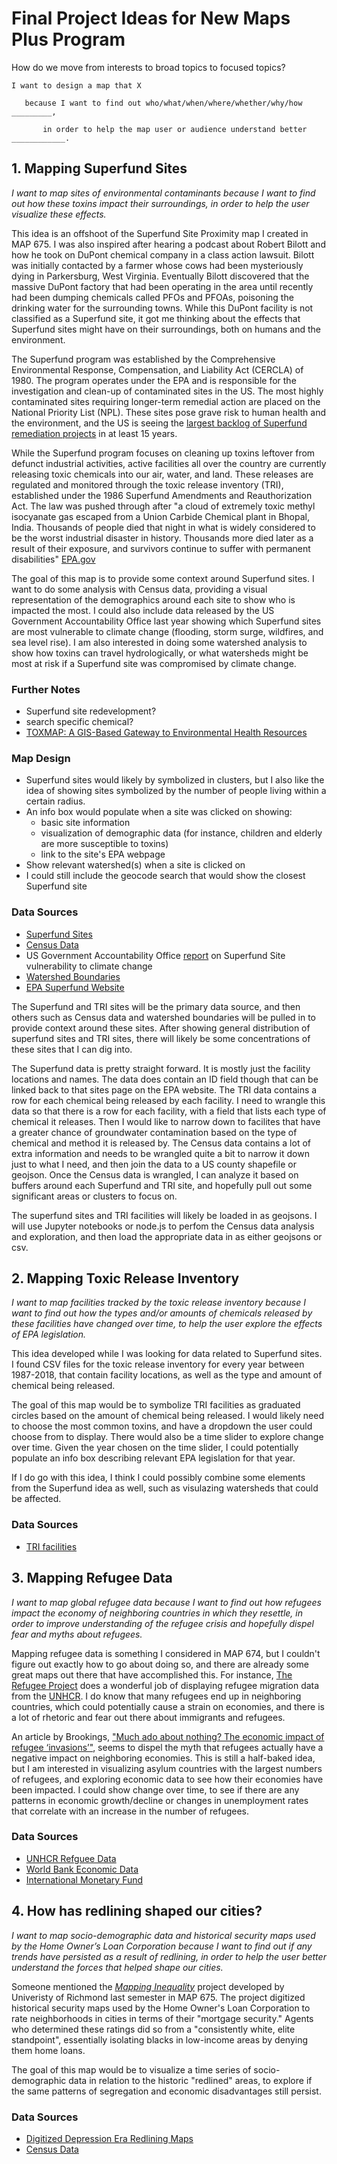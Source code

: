# Final Project Ideas for New Maps Plus Program

How do we move from interests to broad topics to focused topics?

```
I want to design a map that X

   because I want to find out who/what/when/where/whether/why/how _________,

       in order to help the map user or audience understand better ____________.
```

## 1. Mapping Superfund Sites

_I want to map sites of environmental contaminants because I want to find out how these toxins impact their surroundings, in order to help the user visualize these effects._

This idea is an offshoot of the Superfund Site Proximity map I created in MAP 675. I was also inspired after hearing a podcast about Robert Bilott and how he took on DuPont chemical company in a class action lawsuit. Bilott was initially contacted by a farmer whose cows had been mysteriously dying in Parkersburg, West Virginia. Eventually Bilott discovered that the massive DuPont factory that had been operating in the area until recently had been dumping chemicals called PFOs and PFOAs, poisoning the drinking water for the surrounding towns. While this DuPont facility is not classified as a Superfund site, it got me thinking about the effects that Superfund sites might have on their surroundings, both on humans and the environment.

The Superfund program was established by the Comprehensive Environmental Response, Compensation, and Liability Act (CERCLA) of 1980. The program operates under the EPA and is responsible for the investigation and clean-up of contaminated sites in the US. The most highly contaminated sites requiring longer-term remedial action are placed on the National Priority List (NPL). These sites pose grave risk to human health and the environment, and the US is seeing the [largest backlog of Superfund remediation projects](https://www.latimes.com/world-nation/story/2020-01-04/backlog-of-toxic-superfund-clean-ups-grows-under-trump) in at least 15 years.

While the Superfund program focuses on cleaning up toxins leftover from defunct industrial activities, active facilities all over the country are currently releasing toxic chemicals into our air, water, and land. These releases are regulated and monitored through the toxic release inventory (TRI), established under the 1986 Superfund Amendments and Reauthorization Act. The law was pushed through after "a cloud of extremely toxic methyl isocyanate gas escaped from a Union Carbide Chemical plant in Bhopal, India. Thousands of people died that night in what is widely considered to be the worst industrial disaster in history. Thousands more died later as a result of their exposure, and survivors continue to suffer with permanent disabilities" [EPA.gov](https://www.epa.gov/toxics-release-inventory-tri-program/timeline-toxics-release-inventory-milestones)

The goal of this map is to provide some context around Superfund sites. I want to do some analysis with Census data, providing a visual representation of the demographics around each site to show who is impacted the most. I could also include data released by the US Government Accountability Office last year showing which Superfund sites are most vulnerable to climate change (flooding, storm surge, wildfires, and sea level rise). I am also interested in doing some watershed analysis to show how toxins can travel hydrologically, or what watersheds might be most at risk if a Superfund site was compromised by climate change.

### Further Notes
- Superfund site redevelopment?
- search specific chemical?
- [TOXMAP: A GIS-Based Gateway to Environmental Health Resources](https://www.ncbi.nlm.nih.gov/pmc/articles/PMC2703818/)

### Map Design

- Superfund sites would likely by symbolized in clusters, but I also like the idea of showing sites symbolized by the number of people living within a certain radius.
- An info box would populate when a site was clicked on showing:
  - basic site information
  - visualization of demographic data (for instance, children and elderly are more susceptible to toxins)
  - link to the site's EPA webpage
- Show relevant watershed(s) when a site is clicked on
- I could still include the geocode search that would show the closest Superfund site

### Data Sources

- [Superfund Sites](https://catalog.data.gov/dataset/superfund-sites1e8f4)
- [Census Data](https://data.census.gov/cedsci/)
- US Government Accountability Office [report](https://www.gao.gov/products/GAO-20-73) on Superfund Site vulnerability to climate change
- [Watershed Boundaries](https://nrcs.app.box.com/v/gateway/folder/39640323180)
- [EPA Superfund Website](https://www.epa.gov/superfund)


The Superfund and TRI sites will be the primary data source, and then others such as Census data and watershed boundaries will be pulled in to provide context around these sites. After showing general distribution of superfund sites and TRI sites, there will likely be some concentrations of these sites that I can dig into. 

The Superfund data is pretty straight forward. It is mostly just the facility locations and names. The data does contain an ID field though that can be linked back to that sites page on the EPA website. The TRI data contains a row for each chemical being released by each facility. I need to wrangle this data so that there is a row for each facility, with a field that lists each type of chemical it releases. Then I would like to narrow down to facilites that have a greater chance of groundwater contamination based on the type of chemical and method it is released by. The Census data contains a lot of extra information and needs to be wrangled quite a bit to narrow it down just to what I need, and then join the data to a US county shapefile or geojson. Once the Census data is wrangled, I can analyze it based on buffers around each Superfund and TRI site, and hopefully pull out some significant areas or clusters to focus on.

The superfund sites and TRI facilities will likely be loaded in as geojsons. I will use Jupyter notebooks or node.js to perfom the Census data analysis and exploration, and then load the appropriate data in as either geojsons or csv.

## 2. Mapping Toxic Release Inventory

_I want to map facilities tracked by the toxic release inventory because I want to find out how the types and/or amounts of chemicals released by these facilities have changed over time, to help the user explore the effects of EPA legislation._

This idea developed while I was looking for data related to Superfund sites. I found CSV files for the toxic release inventory for every year between 1987-2018, that contain facility locations, as well as the type and amount of chemical being released.

The goal of this map would be to symbolize TRI facilities as graduated circles based on the amount of chemical being released. I would likely need to choose the most common toxins, and have a dropdown the user could choose from to display. There would also be a time slider to explore change over time. Given the year chosen on the time slider, I could potentially populate an info box describing relevant EPA legislation for that year.

If I do go with this idea, I think I could possibly combine some elements from the Superfund idea as well, such as visulazing watersheds that could be affected.

### Data Sources

- [TRI facilities](https://www.epa.gov/toxics-release-inventory-tri-program/tri-basic-data-files-calendar-years-1987-2018)

## 3. Mapping Refugee Data

_I want to map global refugee data because I want to find out how refugees impact the economy of neighboring countries in which they resettle, in order to improve understanding of the refugee crisis and hopefully dispel fear and myths about refugees._

Mapping refugee data is something I considered in MAP 674, but I couldn't figure out exactly how to go about doing so, and there are already some great maps out there that have accomplished this. For instance, [The Refugee Project](https://www.therefugeeproject.org/#/2018) does a wonderful job of displaying refugee migration data from the [UNHCR](http://popstats.unhcr.org/en/persons_of_concern). I do know that many refugees end up in neighboring countries, which could potentially cause a strain on economies, and there is a lot of rhetoric and fear out there about immigrants and refugees.

An article by Brookings, ["Much ado about nothing? The economic impact of refugee ‘invasions’"](https://www.brookings.edu/blog/future-development/2015/09/16/much-ado-about-nothing-the-economic-impact-of-refugee-invasions/), seems to dispel the myth that refugees actually have a negative impact on neighboring economies. This is still a half-baked idea, but I am interested in visualizing asylum countries with the largest numbers of refugees, and exploring economic data to see how their economies have been impacted. I could show change over time, to see if there are any patterns in economic growth/decline or changes in unemployment rates that correlate with an increase in the number of refugees.

### Data Sources

- [UNHCR Refguee Data](http://popstats.unhcr.org/en/persons_of_concern)
- [World Bank Economic Data](https://www.worldbank.org/)
- [International Monetary Fund](https://www.imf.org/en/Data)

## 4. How has redlining shaped our cities?

_I want to map socio-demographic data and historical security maps used by the Home Owner’s Loan Corporation because I want to find out if any trends have persisted as a result of redlining, in order to help the user better understand the forces that helped shape our cities._

Someone mentioned the [_Mapping Inequality_](https://dsl.richmond.edu/panorama/redlining/#loc=5/39.1/-94.58) project developed by Univeristy of Richmond last semester in MAP 675. The project digitized historical security maps used by the Home Owner's Loan Corporation to rate neighborhoods in cities in terms of their "mortgage security." Agents who determined these ratings did so from a "consistently white, elite standpoint", essentially isolating blacks in low-income areas by denying them home loans.

The goal of this map would be to visualize a time series of socio-demographic data in relation to the historic "redlined" areas, to explore if the same patterns of segregation and economic disadvantages still persist.

### Data Sources

- [Digitized Depression Era Redlining Maps](https://dsl.richmond.edu/panorama/redlining/#loc=5/39.1/-94.58&text=downloads)
- [Census Data](https://data.census.gov/cedsci/)
